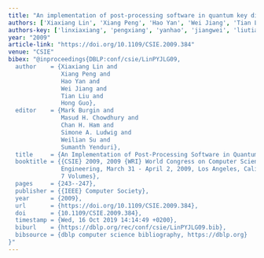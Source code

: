 ```yaml
---
title: "An implementation of post-processing software in quantum key distribution"
authors: ['Xiaxiang Lin', 'Xiang Peng', 'Hao Yan', 'Wei Jiang', 'Tian Liu 0001', 'Hong Guo']
authors-key: ['linxiaxiang', 'pengxiang', 'yanhao', 'jiangwei', 'liutian', 'guohong']
year: "2009"
article-link: "https://doi.org/10.1109/CSIE.2009.384"
venue: "CSIE"
bibex: "@inproceedings{DBLP:conf/csie/LinPYJLG09,
  author    = {Xiaxiang Lin and
               Xiang Peng and
               Hao Yan and
               Wei Jiang and
               Tian Liu and
               Hong Guo},
  editor    = {Mark Burgin and
               Masud H. Chowdhury and
               Chan H. Ham and
               Simone A. Ludwig and
               Weilian Su and
               Sumanth Yenduri},
  title     = {An Implementation of Post-Processing Software in Quantum Key Distribution},
  booktitle = {{CSIE} 2009, 2009 {WRI} World Congress on Computer Science and Information
               Engineering, March 31 - April 2, 2009, Los Angeles, California, USA,
               7 Volumes},
  pages     = {243--247},
  publisher = {{IEEE} Computer Society},
  year      = {2009},
  url       = {https://doi.org/10.1109/CSIE.2009.384},
  doi       = {10.1109/CSIE.2009.384},
  timestamp = {Wed, 16 Oct 2019 14:14:49 +0200},
  biburl    = {https://dblp.org/rec/conf/csie/LinPYJLG09.bib},
  bibsource = {dblp computer science bibliography, https://dblp.org}
}"
---
```


